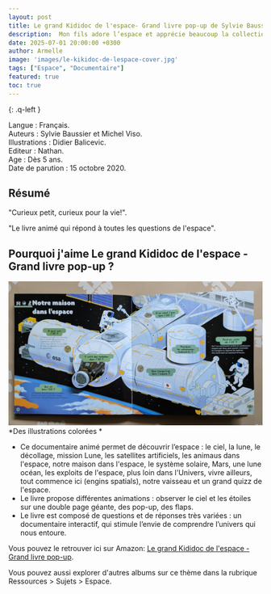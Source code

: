 ```yaml
---
layout: post
title: Le grand Kididoc de l'espace- Grand livre pop-up de Sylvie Baussier, Michel Viso, Didier Balicevic.
description:  Mon fils adore l’espace et apprécie beaucoup la collection kikidoc, à la fois accessible et ludique.
date: 2025-07-01 20:00:00 +0300
author: Armelle
image: 'images/le-kikidoc-de-lespace-cover.jpg'
tags: ["Espace", "Documentaire"]
featured: true
toc: true
---
```


{: .q-left }

Langue : Français.    
Auteurs : Sylvie Baussier et Michel Viso.                                      
Illustrations : Didier Balicevic.          
Editeur : Nathan.             
Age : Dès 5 ans.       
Date de parution : 15 octobre 2020.  

## Résumé

"Curieux petit, curieux pour la vie!".  

"Le livre animé qui répond à toutes les questions de l'espace".

## Pourquoi j'aime Le grand Kididoc de l'espace - Grand livre pop-up  ?

![Des illustrations colorées](images/le-kikidoc-de-lespace-int.jpg)
*Des illustrations colorées *
- Ce documentaire animé permet de découvrir l’espace : le ciel, la lune, le décollage, mission Lune, les satellites artificiels, les animaus dans l'espace, notre maison dans l'espace, le système solaire, Mars, une lune océan, les exploits de l'espace, plus loin dans l'Univers, vivre ailleurs, tout commence ici (engins spatials), notre vaisseau et un grand quizz de l'espace.
- Le livre propose différentes animations :  observer le ciel et les étoiles sur une double page géante, des pop-up, des flaps.
- Le livre est composé de questions et de réponses très variées : un documentaire interactif, qui stimule l’envie de comprendre l’univers qui nous entoure.

Vous pouvez le retrouver ici sur Amazon: [Le grand Kididoc de l'espace - Grand livre pop-up](https://amzn.to/46vVfax). 

Vous pouvez aussi explorer d'autres albums sur ce thème dans la rubrique Ressources > Sujets > Espace.


